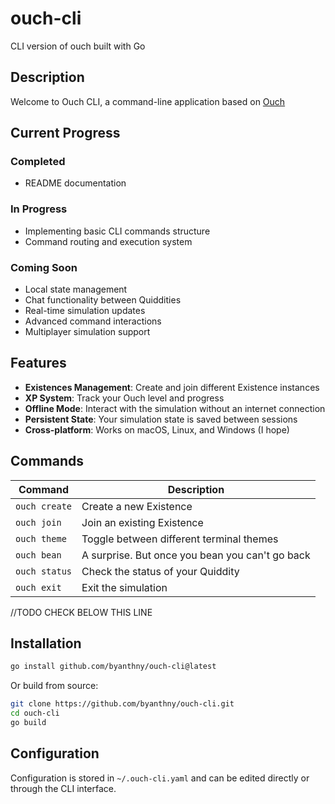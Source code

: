 # ouch-cli

CLI version of ouch built with Go

## Description

Welcome to Ouch CLI, a command-line application based on [Ouch](https://github.com/byanthny/Ouch)

## Current Progress

### Completed

- README documentation

### In Progress

- Implementing basic CLI commands structure
- Command routing and execution system

### Coming Soon

- Local state management
- Chat functionality between Quiddities
- Real-time simulation updates
- Advanced command interactions
- Multiplayer simulation support

## Features

- **Existences Management**: Create and join different Existence instances
- **XP System**: Track your Ouch level and progress
- **Offline Mode**: Interact with the simulation without an internet connection
- **Persistent State**: Your simulation state is saved between sessions
- **Cross-platform**: Works on macOS, Linux, and Windows (I hope)

## Commands

| Command       | Description                                     |
| ------------- | ----------------------------------------------- |
| `ouch create` | Create a new Existence                          |
| `ouch join`   | Join an existing Existence                      |
| `ouch theme`  | Toggle between different terminal themes        |
| `ouch bean`   | A surprise. But once you bean you can't go back |
| `ouch status` | Check the status of your Quiddity               |
| `ouch exit`   | Exit the simulation                             |

//TODO CHECK BELOW THIS LINE

## Installation

```bash
go install github.com/byanthny/ouch-cli@latest
```

Or build from source:

```bash
git clone https://github.com/byanthny/ouch-cli.git
cd ouch-cli
go build
```

## Configuration

Configuration is stored in `~/.ouch-cli.yaml` and can be edited directly or through the CLI interface.

